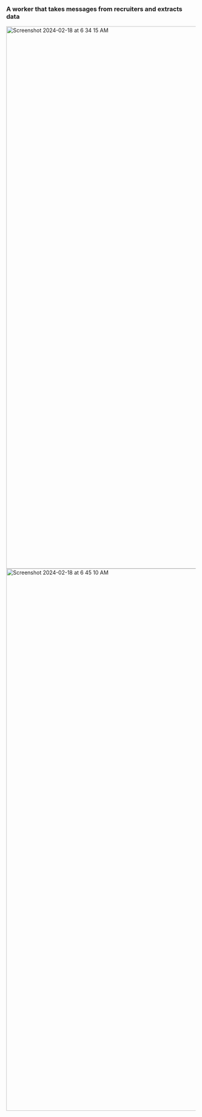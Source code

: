 ### A worker that takes messages from recruiters and extracts data
<img width="1440" alt="Screenshot 2024-02-18 at 6 34 15 AM" src="https://github.com/sudo-self/linkd-worker/assets/119916323/21253a7a-fa5c-4caa-adc4-8ed92824ae0e">
<img width="1440" alt="Screenshot 2024-02-18 at 6 45 10 AM" src="https://github.com/sudo-self/linkd-worker/assets/119916323/7d1c2af5-79d6-4e87-a655-8f34dc1abb81">
